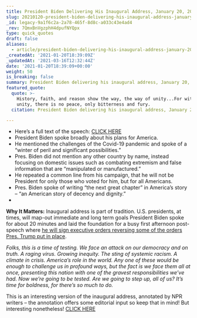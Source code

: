 ```yaml
---
title: President Biden Delivering His Inaugural Address, January 20, 2021.
slug: 20210120-president-biden-delivering-his-inaugural-address-january-20-2021
_id: legacy-9a1f6c2a-2a78-465f-8d8c-a033c43e4ad4
_rev: 7QmxBnVgzphH4dpufNYQpx
type: quick_quotes
draft: false
aliases:
  - article/president-biden-delivering-his-inaugural-address-january-20-2021/
_createdAt: '2021-01-20T18:39:09Z'
_updatedAt: '2021-03-16T12:32:44Z'
date: '2021-01-20T18:39:09+00:00'
weight: 50
is_breaking: false
summary: President Biden delivering his inaugural address, January 20, 2021.
featured_quote:
  quote: >-
    History, faith, and reason show the way, the way of unity...For without
    unity, there is no peace, only bitterness and fury.
  citation: President Biden delivering his inaugural address, January 20, 2021.

---
```

* Here’s a full text of the speech: [CLICK HERE](https://abc11.com/joe-biden-inaugural-address-inauguration-speech-video-2021-watch/9694215/)
* President Biden spoke broadly about his plans for America.
* He mentioned the challenges of the Covid-19 pandemic and spoke of a “winter of peril and significant possibilities.”
* Pres. Biden did not mention any other country by name, instead focusing on domestic issues such as combating extremism and false information that are “manipulated or manufactured.”
* He repeated a common line from his campaign, that he will not be President for only those who voted for him, but for all Americans.
* Pres. Biden spoke of writing “the next great chapter” in America’s story – “an American story of decency and dignity.”
* 

**Why It Matters:** Inaugural address is part of tradition. U.S. presidents, at times, will map-out immediate and long term goals President Biden spoke for about 20 minutes and laid the foundation for a busy first afternoon post-speech where [he will sign executive orders reversing some of the orders Pres. Trump put in place](https://www.cbsnews.com/news/biden-president-executive-actions-covid-19-climate-change-immigration/).

_Folks, this is a time of testing. We face an attack on our democracy and on truth. A raging virus. Growing inequity. The sting of systemic racism. A climate in crisis. America’s role in the world. Any one of these would be enough to challenge us in profound ways, but the fact is we face them all at once, presenting this nation with one of the gravest responsibilities we’ve had. Now we’re going to be tested. Are we going to step up, all of us? It’s time for boldness, for there’s so much to do._

This is an interesting version of the inaugural address, annotated by NPR writers – the annotation offers some editorial input so keep that in mind! But interesting nonetheless! [CLICK HERE](https://www.npr.org/2021/01/20/956922884/bidens-inaugural-address-annotated)